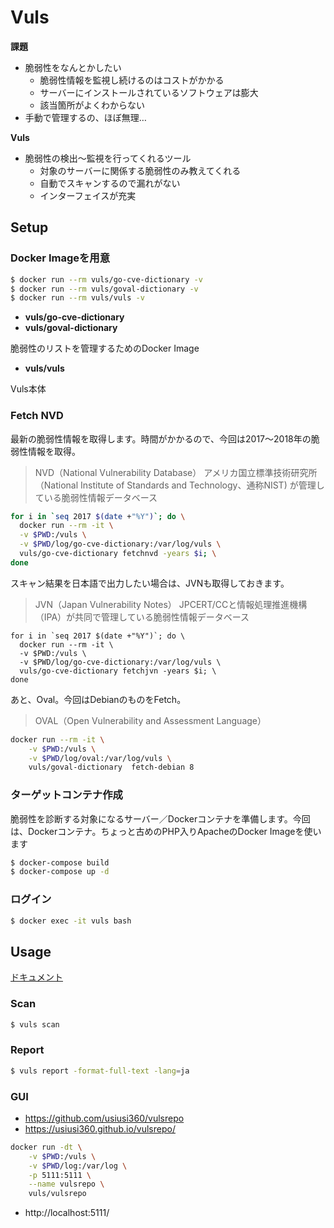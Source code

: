 # Vuls

**課題**

- 脆弱性をなんとかしたい
  - 脆弱性情報を監視し続けるのはコストがかかる
  - サーバーにインストールされているソフトウェアは膨大
  - 該当箇所がよくわからない
- 手動で管理するの、ほぼ無理…

**Vuls**

- 脆弱性の検出〜監視を行ってくれるツール
  - 対象のサーバーに関係する脆弱性のみ教えてくれる
  - 自動でスキャンするので漏れがない
  - インターフェイスが充実

## Setup

### Docker Imageを用意

```sh
$ docker run --rm vuls/go-cve-dictionary -v
$ docker run --rm vuls/goval-dictionary -v
$ docker run --rm vuls/vuls -v
```

- **vuls/go-cve-dictionary**
- **vuls/goval-dictionary**

脆弱性のリストを管理するためのDocker Image

- **vuls/vuls**

Vuls本体

### Fetch NVD

最新の脆弱性情報を取得します。時間がかかるので、今回は2017〜2018年の脆弱性情報を取得。

> NVD（National Vulnerability Database）
アメリカ国立標準技術研究所（National Institute of Standards and Technology、通称NIST) が管理している脆弱性情報データベース


```sh
for i in `seq 2017 $(date +"%Y")`; do \
  docker run --rm -it \
  -v $PWD:/vuls \
  -v $PWD/log/go-cve-dictionary:/var/log/vuls \
  vuls/go-cve-dictionary fetchnvd -years $i; \
done
```

スキャン結果を日本語で出力したい場合は、JVNも取得しておきます。

> JVN（Japan Vulnerability Notes）
JPCERT/CCと情報処理推進機構（IPA）が共同で管理している脆弱性情報データベース

```
for i in `seq 2017 $(date +"%Y")`; do \
  docker run --rm -it \
  -v $PWD:/vuls \
  -v $PWD/log/go-cve-dictionary:/var/log/vuls \
  vuls/go-cve-dictionary fetchjvn -years $i; \
done
```

あと、Oval。今回はDebianのものをFetch。

> OVAL（Open Vulnerability and Assessment Language）

```sh
docker run --rm -it \
    -v $PWD:/vuls \
    -v $PWD/log/oval:/var/log/vuls \
    vuls/goval-dictionary  fetch-debian 8
```

### ターゲットコンテナ作成

脆弱性を診断する対象になるサーバー／Dockerコンテナを準備します。今回は、Dockerコンテナ。ちょっと古めのPHP入りApacheのDocker Imageを使います

```sh
$ docker-compose build
$ docker-compose up -d
```

### ログイン

```sh
$ docker exec -it vuls bash
```

## Usage

[ドキュメント](https://vuls.io/docs/ja/abstract.html)

### Scan

```sh
$ vuls scan
```

### Report

```sh
$ vuls report -format-full-text -lang=ja
```

### GUI

- https://github.com/usiusi360/vulsrepo
- https://usiusi360.github.io/vulsrepo/

```sh
docker run -dt \
    -v $PWD:/vuls \
    -v $PWD/log:/var/log \
    -p 5111:5111 \
    --name vulsrepo \
    vuls/vulsrepo
```

- http://localhost:5111/